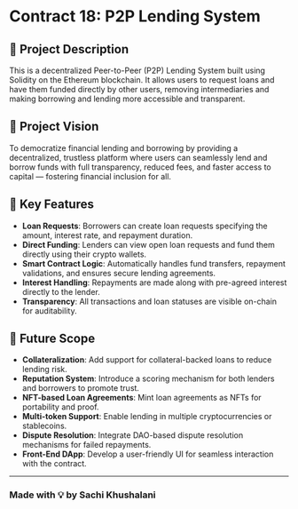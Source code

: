 # Contract 18: P2P Lending System

## 📌 Project Description

This is a decentralized Peer-to-Peer (P2P) Lending System built using Solidity on the Ethereum blockchain. It allows users to request loans and have them funded directly by other users, removing intermediaries and making borrowing and lending more accessible and transparent.

## 🌟 Project Vision

To democratize financial lending and borrowing by providing a decentralized, trustless platform where users can seamlessly lend and borrow funds with full transparency, reduced fees, and faster access to capital — fostering financial inclusion for all.

## 🚀 Key Features

- **Loan Requests**: Borrowers can create loan requests specifying the amount, interest rate, and repayment duration.
- **Direct Funding**: Lenders can view open loan requests and fund them directly using their crypto wallets.
- **Smart Contract Logic**: Automatically handles fund transfers, repayment validations, and ensures secure lending agreements.
- **Interest Handling**: Repayments are made along with pre-agreed interest directly to the lender.
- **Transparency**: All transactions and loan statuses are visible on-chain for auditability.

## 🔮 Future Scope

- **Collateralization**: Add support for collateral-backed loans to reduce lending risk.
- **Reputation System**: Introduce a scoring mechanism for both lenders and borrowers to promote trust.
- **NFT-based Loan Agreements**: Mint loan agreements as NFTs for portability and proof.
- **Multi-token Support**: Enable lending in multiple cryptocurrencies or stablecoins.
- **Dispute Resolution**: Integrate DAO-based dispute resolution mechanisms for failed repayments.
- **Front-End DApp**: Develop a user-friendly UI for seamless interaction with the contract.

---

### Made with 💡 by Sachi Khushalani
